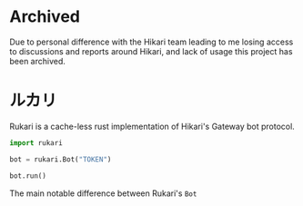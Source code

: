 # Archived

Due to personal difference with the Hikari team leading to me losing access to
discussions and reports around Hikari, and lack of usage this project has been
archived.

# ルカリ

Rukari is a cache-less rust implementation of Hikari's Gateway bot protocol.

```py
import rukari

bot = rukari.Bot("TOKEN")

bot.run()
```

The main notable difference between Rukari's `Bot`
